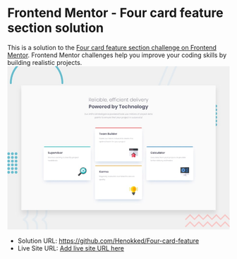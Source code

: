 # Frontend Mentor - Four card feature section solution

This is a solution to the [Four card feature section challenge on Frontend Mentor](https://www.frontendmentor.io/challenges/four-card-feature-section-weK1eFYK). Frontend Mentor challenges help you improve your coding skills by building realistic projects. 
![alt text](image.png)



- Solution URL: https://github.com/Henokked/Four-card-feature
- Live Site URL: [Add live site URL here](https://your-live-site-url.com)
